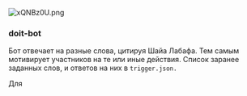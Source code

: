 ![xQNBz0U.png](http://i.imgur.com/xQNBz0U.png)
### doit-bot

Бот отвечает на разные слова, цитируя Шaйа Лабaфa. Тем самым мотивирует участников на те или иные действия.
Список заранее заданных слов, и ответов на них в `trigger.json.`

Для 